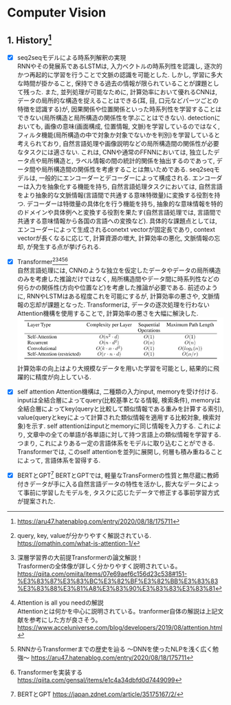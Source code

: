 # Computer Vision

## 1. History[^1]

* [x] seq2seqモデルによる時系列解釈の実現  
RNNやその発展系であるLSTMは, 入力ベクトルの時系列性を認識し, 逐次的かつ再起的に学習を行うことで文脈の認識を可能とした. しかし, 学習に多大な時間が掛かること, 保持できる過去の情報が限られていることが課題として残った. また, 並列処理が可能なために, 計算効率において優れるCNNは, データの局所的な構造を捉えることはできる(耳, 目, 口元などパーツごとの特徴を認識する)が, 因果関係や位置関係といった時系列性を学習することはできない(局所構造と局所構造の関係性を学ぶことはできない). detectionにおいても, 画像の意味(画面構成, 位置情報, 文脈)を学習しているのではなく, フィルタ機能(局所構造の中で対象か対象でないかを判別)を学習していると考えられており, 自然言語処理や画像説明などの局所構造間の関係性が必要なタスクには適さない. これは, CNNや通常のFFNNにおいては, 独立したデータ点や局所構造と, ラベル情報の間の統計的関係を抽出するのであって, データ間や局所構造間の関係性を考慮することは無いためである. 
seq2seqモデルは, 一般的にエンコーダーとデコーダーによって構成される. エンコーダーは入力を抽象化する機能を持ち, 自然言語処理タスクにおいては, 自然言語をより抽象的な文脈情報(言語間で共通する意味特徴量)に変換する役割を持つ. デコーダーは特徴量の具体化を行う機能を持ち, 抽象的な意味情報を特的のドメインや具体例へと変換する役割を果たす(自然言語処理では, 言語間で共通する意味情報から各国の言語への変換など). 
具体的な課題点としては, エンコーダーによって生成されるconetxt vectorが固定長であり, context vectorが長くなるに応じて, 計算資源の増大, 計算効率の悪化, 文脈情報の忘却, が発生する点が挙げられる. 

* [x] Transformer[^2][^3][^4][^5][^6]  
自然言語処理には, CNNのような独立を仮定したデータやデータの局所構造のみを考慮した推論だけではなく, 局所構造間やデータ間に時系列性などの何らかの関係性(方向や位置など)を考慮した推論が必要である. 
前述のように, RNNやLSTMはある程度これを可能にするが, 計算効率の悪さや, 文脈情報の忘却が課題となった. 
Transformerは, データの逐次処理を行わないAttention機構を使用することで, 計算効率の悪さを大幅に解決した. 
![cost](computation_cost.png)
計算効率の向上はより大規模なデータを用いた学習を可能とし, 結果的に飛躍的に精度が向上している. 

* [x] self attention
Attention機構は, 二種類の入力input, memoryを受け付ける. inputは全結合層によってquery(比較基準となる情報, 検索条件), memoryは全結合層によってkey(queryと比較して類似情報である重みを計算する索引), value(queryとkeyによって計算された類似情報を適用する比較対象, 検索対象)を示す. 
self attentionはinputとmemoryに同じ情報を入力する. これにより, 文章中の全ての単語が各単語に対して持つ言語上の類似情報を学習する. つまり, これによりある一定の言語体系をモデルに取り込むことができる. 
Transformerでは, このself attentionを並列に展開し, 何層も積み重ねることによって, 言語体系を習得する. 

* [x] BERTとGPT[^7]
BERTとGPTでは, 軽量なTransFormerの性質と無尽蔵に教師付きデータが手に入る自然言語データの特性を活かし, 膨大なデータによって事前に学習したモデルを, タスクに応じたデータで修正する事前学習方式が提案された. 



[^1]: https://aru47.hatenablog.com/entry/2020/08/18/175711

[^2]: query, key, valueが分かりやすく解説されている.
https://omathin.com/what-is-attention-1/

[^3]: 深層学習界の大前提Transformerの論文解説！  
Trasformerの全体像が詳しく分かりやすく説明されている。  
https://qiita.com/omiita/items/07e69aef6c156d23c538#151-%E3%83%87%E3%83%BC%E3%82%BF%E3%82%BB%E3%83%83%E3%83%88%E3%81%A8%E3%83%90%E3%83%83%E3%83%81

[^4]: Attention is all you needの解説  
Attentionとは何かを中心に説明されている。tranformer自体の解説は上記文献を参考にした方が良さそう。  
https://www.acceluniverse.com/blog/developers/2019/08/attention.html

[^5]: RNNからTransformerまでの歴史を辿る ～DNNを使ったNLPを浅く広く勉強～
https://aru47.hatenablog.com/entry/2020/08/18/175711

[^6]: Transformerを実装する
https://qiita.com/gensal/items/e1c4a34dbfd0d7449099

[^7]: BERTとGPT
https://japan.zdnet.com/article/35175167/2/

[^8]: Python(PyTorch)で自作して理解するTransformer
https://zenn.dev/yukiyada/articles/59f3b820c52571